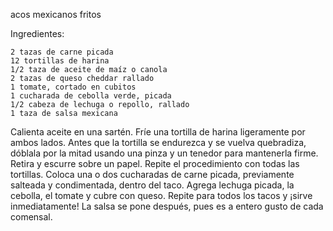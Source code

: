 acos mexicanos fritos

Ingredientes:

    2 tazas de carne picada
    12 tortillas de harina
    1/2 taza de aceite de maíz o canola
    2 tazas de queso cheddar rallado
    1 tomate, cortado en cubitos
    1 cucharada de cebolla verde, picada
    1/2 cabeza de lechuga o repollo, rallado
    1 taza de salsa mexicana



Calienta aceite en una sartén. 
Fríe una tortilla de harina ligeramente por ambos lados. 
Antes que la tortilla se endurezca y se vuelva quebradiza, dóblala por la mitad usando una pinza y un tenedor para mantenerla firme. 
Retira y escurre sobre un papel. Repite el procedimiento con todas las tortillas.
Coloca una o dos cucharadas de carne picada, previamente salteada y condimentada, dentro del taco. 
Agrega lechuga picada, la cebolla, el tomate y cubre con queso. 
Repite para todos los tacos y ¡sirve inmediatamente! La salsa se pone después, pues es a entero gusto de cada comensal.
